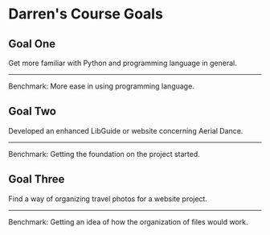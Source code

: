 
# Darren's Course Goals

## Goal One

Get more familiar with Python and programming language in general.

-----

Benchmark:  More ease in using programming language.

## Goal Two

Developed an enhanced LibGuide or website concerning Aerial Dance.

-----

Benchmark: Getting the foundation on the project started.

## Goal Three

Find a way of organizing travel photos for a website project.

-----

Benchmark: Getting an idea of how the organization of files would work.


